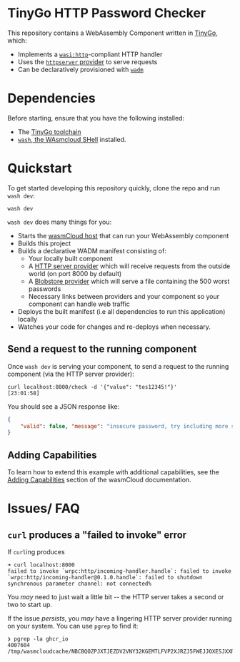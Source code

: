 # TinyGo HTTP Password Checker

This repository contains a WebAssembly Component written in [TinyGo][tinygo], which:

- Implements a [`wasi:http`][wasi-http]-compliant HTTP handler
- Uses the [`httpserver` provider][httpserver-provider] to serve requests
- Can be declaratively provisioned with [`wadm`][wadm]

[wasi-http]: https://github.com/WebAssembly/wasi-http
[httpserver-provider]: https://github.com/wasmCloud/wasmCloud/tree/main/crates/provider-http-server
[blobstore-provider]: https://github.com/wasmCloud/wasmCloud/tree/main/crates/provider-blobstore-fs
[wadm]: https://github.com/wasmCloud/wadm
[tinygo]: https://tinygo.org/getting-started/install/
[wash]:  https://wasmcloud.com/docs/ecosystem/wash/

# Dependencies

Before starting, ensure that you have the following installed:

- The [TinyGo toolchain][tinygo]
- [`wash`, the WAsmcloud SHell][wash] installed.

# Quickstart

To get started developing this repository quickly, clone the repo and run `wash dev`:

```console
wash dev
```

`wash dev` does many things for you:

- Starts the [wasmCloud host][wasmcloud-host] that can run your WebAssembly component
- Builds this project
- Builds a declarative WADM manifest consisting of:
  - Your locally built component
  - A [HTTP server provider][httpserver-provider] which will receive requests from the outside world (on port 8000 by default)
  - A [Blobstore provider][blobstore-provider] which will serve a file containing the 500 worst passwords
  - Necessary links between providers and your component so your component can handle web traffic
- Deploys the built manifest (i.e all dependencies to run this application) locally
- Watches your code for changes and re-deploys when necessary.

[wasmcloud-host]: https://wasmcloud.com/docs/concepts/hosts

## Send a request to the running component

Once `wash dev` is serving your component, to send a request to the running component (via the HTTP server provider):

```console
curl localhost:8000/check -d '{"value": "tes12345!"}'                                                                                         [23:01:58]
```

You should see a JSON response like:

```json
{
    "valid": false, "message": "insecure password, try including more special characters, using uppercase letters or using a longer password"
}
```

## Adding Capabilities

To learn how to extend this example with additional capabilities, see the [Adding Capabilities](https://wasmcloud.com/docs/tour/adding-capabilities?lang=rust) section of the wasmCloud documentation.

# Issues/ FAQ

<summary>
<description>

## `curl` produces a "failed to invoke" error

</description>

If `curl`ing produces

```
➜ curl localhost:8000
failed to invoke `wrpc:http/incoming-handler.handle`: failed to invoke `wrpc:http/incoming-handler@0.1.0.handle`: failed to shutdown synchronous parameter channel: not connected%
```

You *may* need to just wait a little bit -- the HTTP server takes a second or two to start up.

If the issue *persists*, you *may* have a lingering HTTP server provider running on your system. You can use `pgrep` to find it:

```console
❯ pgrep -la ghcr_io
4007604 /tmp/wasmcloudcache/NBCBQOZPJXTJEZDV2VNY32KGEMTLFVP2XJRZJ5FWEJJOXESJXXR2RO46/ghcr_io_wasmcloud_http_server_0_23_1
```

</summary>
